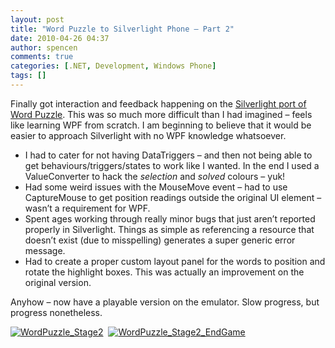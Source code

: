 ```yaml
---
layout: post
title: "Word Puzzle to Silverlight Phone – Part 2"
date: 2010-04-26 04:37
author: spencen
comments: true
categories: [.NET, Development, Windows Phone]
tags: []
---
```



Finally got interaction and feedback happening on the [Silverlight port of Word Puzzle](http://blog.spencen.com/2010/04/08/porting-wpf-word-puzzle-to-windows-phone-silverlight-ndash-part-1.aspx). This was so much more difficult than I had imagined – feels like learning WPF from scratch. I am beginning to believe that it would be easier to approach Silverlight with no WPF knowledge whatsoever.
  

*   I had to cater for not having DataTriggers – and then not being able to get behaviours/triggers/states to work like I wanted. In the end I used a ValueConverter to hack the *selection* and *solved* colours – yuk!
*   Had some weird issues with the MouseMove event – had to use CaptureMouse to get position readings outside the original UI element – wasn’t a requirement for WPF.
*   Spent ages working through really minor bugs that just aren’t reported properly in Silverlight. Things as simple as referencing a resource that doesn’t exist (due to misspelling) generates a super generic error message.
*   Had to create a proper custom layout panel for the words to position and rotate the highlight boxes. This was actually an improvement on the original version.  

Anyhow – now have a playable version on the emulator. Slow progress, but progress nonetheless.
  

<a href="/images/WordPuzzle_Stage2_4.png">![WordPuzzle_Stage2](/images/WordPuzzle_Stage2_thumb_1.png "WordPuzzle_Stage2")</a>&#160; <a href="/images/WordPuzzle_Stage2_EndGame_2.png">![WordPuzzle_Stage2_EndGame](/images/WordPuzzle_Stage2_EndGame_thumb.png "WordPuzzle_Stage2_EndGame")</a>


